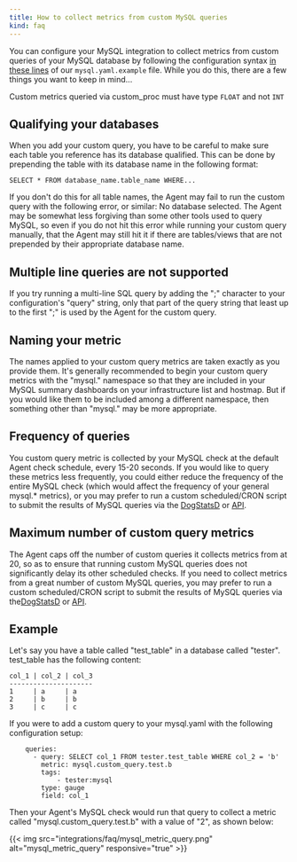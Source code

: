 ```yaml
---
title: How to collect metrics from custom MySQL queries
kind: faq
---
```


You can configure your MySQL integration to collect metrics from custom queries of your MySQL database by following the configuration syntax [in these lines][1] of our `mysql.yaml.example` file. While you do this, there are a few things you want to keep in mind...

<div class="alert alert-warning">
Custom metrics queried via custom_proc must have type <code>FLOAT</code> and not <code>INT</code>
</div>

## Qualifying your databases

When you add your custom query, you have to be careful to make sure each table you reference has its database qualified. This can be done by prepending the table with its database name in the following format:
```
SELECT * FROM database_name.table_name WHERE...
```

If you don't do this for all table names, the Agent may fail to run the custom query with the following error, or similar: No database selected. The Agent may be somewhat less forgiving than some other tools used to query MySQL, so even if you do not hit this error while running your custom query manually, that the Agent may still hit it if there are tables/views that are not prepended by their appropriate database name.

## Multiple line queries are not supported

If you try running a multi-line SQL query by adding the ";" character to your configuration's "query" string, only that part of the query string that least up to the first ";" is used by the Agent for the custom query.

## Naming your metric

The names applied to your custom query metrics are taken exactly as you provide them. It's generally recommended to begin your custom query metrics with the "mysql." namespace so that they are included in your MySQL summary dashboards on your infrastructure list and hostmap. But if you would like them to be included among a different namespace, then something other than "mysql." may be more appropriate.

## Frequency of queries

You custom query metric is collected by your MySQL check at the default Agent check schedule, every 15-20 seconds. If you would like to query these metrics less frequently, you could either reduce the frequency of the entire MySQL check (which would affect the frequency of your general mysql.* metrics), or you may prefer to run a custom scheduled/CRON script to submit the results of MySQL queries via the [DogStatsD][2] or [API][3].

## Maximum number of custom query metrics

The Agent caps off the number of custom queries it collects metrics from at 20, so as to ensure that running custom MySQL queries does not significantly delay its other scheduled checks. If you need to collect metrics from a great number of custom MySQL queries, you may prefer to run a custom scheduled/CRON script to submit the results of MySQL queries via the[DogStatsD][2] or [API][3].

## Example

Let's say you have a table called "test_table" in a database called "tester". test_table has the following content:
```
col_1 | col_2 | col_3
---------------------
1     | a     | a
2     | b     | b
3     | c     | c
```

If you were to add a custom query to your mysql.yaml with the following configuration setup:
```
    queries:
      - query: SELECT col_1 FROM tester.test_table WHERE col_2 = 'b'
        metric: mysql.custom_query.test.b
        tags:
            - tester:mysql
        type: gauge
        field: col_1
```

Then your Agent's MySQL check would run that query to collect a metric called "mysql.custom_query.test.b" with a value of "2", as shown below:

{{< img src="integrations/faq/mysql_metric_query.png" alt="mysql_metric_query" responsive="true" >}}

[1]: https://github.com/DataDog/integrations-core/blob/master/mysql/datadog_checks/mysql/data/conf.yaml.example#L54-L71
[2]: /developers/metrics/dogstastd_metrics_submission
[3]: /api
